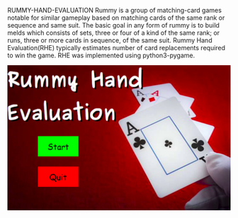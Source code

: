 RUMMY-HAND-EVALUATION
Rummy is a group of matching-card games notable for similar gameplay based on matching cards of the same rank or sequence and same suit. The basic goal in any form of rummy is to build melds which consists of sets, three or four of a kind of the same rank; or runs, three or more cards in sequence, of the same suit.
Rummy Hand Evaluation(RHE) typically estimates number of card replacements required to win the game.
RHE was implemented using python3-pygame.

![alt text](https://raw.githubusercontent.com/MohanaMeher/Rummy-Hand-Evaluation/branch/images/s1.png)
